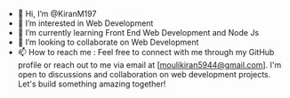 - 👋 Hi, I’m @KiranM197
- 👀 I’m interested in Web Development
- 🌱 I’m currently learning Front End Web Development and Node Js
- 💞️ I’m looking to collaborate on Web Development
- 📫 How to reach me : Feel free to connect with me through my GitHub profile or reach out to me via email at [moulikiran5944@gmail.com]. I'm open to discussions and collaboration on web development projects. Let's build something amazing together!

<!---
KiranM197/KiranM197 is a ✨ special ✨ repository because its `README.md` (this file) appears on your GitHub profile.
You can click the Preview link to take a look at your changes.
--->
